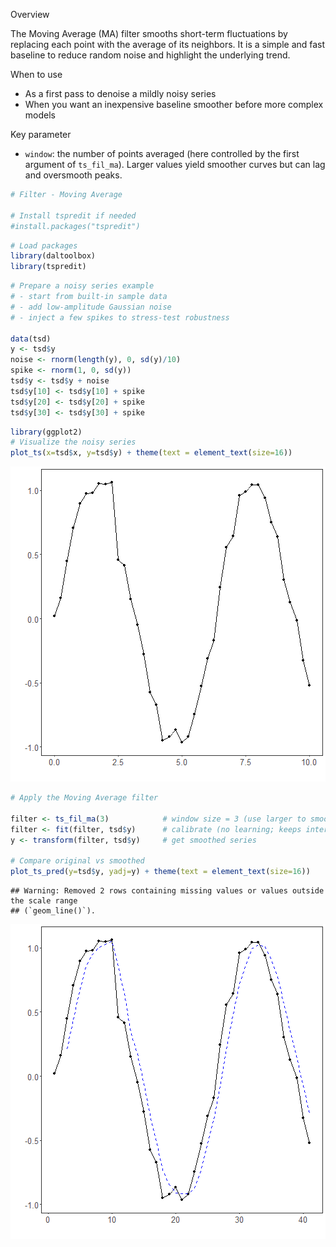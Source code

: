 Overview

The Moving Average (MA) filter smooths short-term fluctuations by replacing each point with the average of its neighbors. It is a simple and fast baseline to reduce random noise and highlight the underlying trend.

When to use
- As a first pass to denoise a mildly noisy series
- When you want an inexpensive baseline smoother before more complex models

Key parameter
- `window`: the number of points averaged (here controlled by the first argument of `ts_fil_ma`). Larger values yield smoother curves but can lag and oversmooth peaks.


``` r
# Filter - Moving Average

# Install tspredit if needed
#install.packages("tspredit")
```


``` r
# Load packages
library(daltoolbox)
library(tspredit) 
```



``` r
# Prepare a noisy series example
# - start from built-in sample data
# - add low-amplitude Gaussian noise
# - inject a few spikes to stress-test robustness

data(tsd)
y <- tsd$y
noise <- rnorm(length(y), 0, sd(y)/10)
spike <- rnorm(1, 0, sd(y))
tsd$y <- tsd$y + noise
tsd$y[10] <- tsd$y[10] + spike
tsd$y[20] <- tsd$y[20] + spike
tsd$y[30] <- tsd$y[30] + spike
```


``` r
library(ggplot2)
# Visualize the noisy series
plot_ts(x=tsd$x, y=tsd$y) + theme(text = element_text(size=16))
```

![plot of chunk unnamed-chunk-4](fig/ts_fil_ma/unnamed-chunk-4-1.png)


``` r
# Apply the Moving Average filter

filter <- ts_fil_ma(3)            # window size = 3 (use larger to smooth more)
filter <- fit(filter, tsd$y)      # calibrate (no learning; keeps interface consistent)
y <- transform(filter, tsd$y)     # get smoothed series

# Compare original vs smoothed
plot_ts_pred(y=tsd$y, yadj=y) + theme(text = element_text(size=16))
```

```
## Warning: Removed 2 rows containing missing values or values outside the scale range
## (`geom_line()`).
```

![plot of chunk unnamed-chunk-5](fig/ts_fil_ma/unnamed-chunk-5-1.png)

